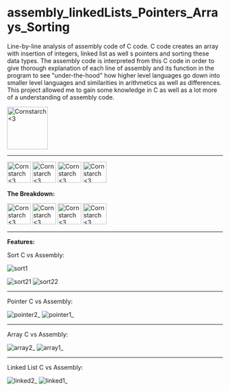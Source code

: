 # assembly_linkedLists_Pointers_Arrays_Sorting
  Line-by-line analysis of assembly code of C code. C code creates an array with insertion of integers, linked list as well s pointers and sorting these data types. The assembly code is interpreted from this C code in order to give thorough explanation of each line of assembly and its function in the program to see "under-the-hood" how higher level languages go down into smaller level languages and similarities in arithmetics as well as differences. 
  This project allowed me to gain some knowledge in C as well as a lot more of a understanding of assembly code.

<img src="https://github.com/Kingerthanu/assembly_linkedLists_Pointers_Arrays_Sorting/assets/76754592/10a2cb02-a862-434b-8caf-058709faba10" alt="Cornstarch <3" width="95" height="99">

----------------------------------------------
<img src="https://github.com/Kingerthanu/assembly_linkedLists_Pointers_Arrays_Sorting/assets/76754592/6648f150-fd07-4301-ae96-763ef897834a" alt="Cornstarch <3" width="55" height="49"> <img src="https://github.com/Kingerthanu/assembly_linkedLists_Pointers_Arrays_Sorting/assets/76754592/6648f150-fd07-4301-ae96-763ef897834a" alt="Cornstarch <3" width="55" height="49"> <img src="https://github.com/Kingerthanu/assembly_linkedLists_Pointers_Arrays_Sorting/assets/76754592/6648f150-fd07-4301-ae96-763ef897834a" alt="Cornstarch <3" width="55" height="49"> <img src="https://github.com/Kingerthanu/assembly_linkedLists_Pointers_Arrays_Sorting/assets/76754592/6648f150-fd07-4301-ae96-763ef897834a" alt="Cornstarch <3" width="55" height="49">

**The Breakdown:**



<img src="https://github.com/Kingerthanu/assembly_linkedLists_Pointers_Arrays_Sorting/assets/76754592/4abe8958-f400-49c8-ac5b-616e19bf1408" alt="Cornstarch <3" width="55" height="49"> <img src="https://github.com/Kingerthanu/assembly_linkedLists_Pointers_Arrays_Sorting/assets/76754592/4abe8958-f400-49c8-ac5b-616e19bf1408" alt="Cornstarch <3" width="55" height="49"> <img src="https://github.com/Kingerthanu/assembly_linkedLists_Pointers_Arrays_Sorting/assets/76754592/4abe8958-f400-49c8-ac5b-616e19bf1408" alt="Cornstarch <3" width="55" height="49"> <img src="https://github.com/Kingerthanu/assembly_linkedLists_Pointers_Arrays_Sorting/assets/76754592/4abe8958-f400-49c8-ac5b-616e19bf1408" alt="Cornstarch <3" width="55" height="49">

----------------------------------------------

**Features:**

Sort C vs Assembly:

![sort1](https://github.com/Kingerthanu/assembly_linkedLists_Pointers_Arrays_Sorting/assets/76754592/3634c2a0-0ec5-41b8-b0cd-2437bf853485)

![sort21](https://github.com/Kingerthanu/assembly_linkedLists_Pointers_Arrays_Sorting/assets/76754592/a9b17a1c-50b8-48c9-a8b7-b0ff179fa1c3)
![sort22](https://github.com/Kingerthanu/assembly_linkedLists_Pointers_Arrays_Sorting/assets/76754592/836ee316-d384-4f6f-ac1b-01ca01528aa3)


----------------------------------------

Pointer C vs Assembly:

![pointer2_](https://github.com/Kingerthanu/assembly_linkedLists_Pointers_Arrays_Sorting/assets/76754592/c5c00be7-8b5d-4bcd-8478-a8bab0a2e73d)
![pointer1_](https://github.com/Kingerthanu/assembly_linkedLists_Pointers_Arrays_Sorting/assets/76754592/be992fc1-50f3-48c1-a7d6-86697bf985c3)

----------------------------------------

Array C vs Assembly:


![array2_](https://github.com/Kingerthanu/assembly_linkedLists_Pointers_Arrays_Sorting/assets/76754592/1374f6a1-8ad5-42c9-b58f-dbcbc1bcae73)
![array1_](https://github.com/Kingerthanu/assembly_linkedLists_Pointers_Arrays_Sorting/assets/76754592/1fbdea1e-78e0-4741-ae4e-d5300a95b020)

----------------------------------------

Linked List C vs Assembly:

![linked2_](https://github.com/Kingerthanu/assembly_linkedLists_Pointers_Arrays_Sorting/assets/76754592/eb57e3d2-aef8-4bdd-b0e6-4176c3bad520)
![linked1_](https://github.com/Kingerthanu/assembly_linkedLists_Pointers_Arrays_Sorting/assets/76754592/e3ecc8d2-8699-4962-bf05-c956225aac24)
